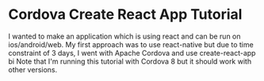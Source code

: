 # Cordova Create React App Tutorial

I wanted to make an application which is using react and can be run on ios/android/web. My first approach was to use react-native
but due to time constraint of 3 days, I went with Apache Cordova and use create-react-app bi
Note that I'm running this tutorial with Cordova 8 but it should work with other versions.
